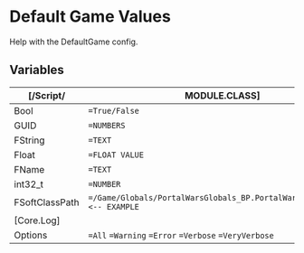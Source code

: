 # Default Game Values
Help with the DefaultGame config.

## Variables
| [/Script/ | MODULE.CLASS] |
| - | - |
| Bool | `=True/False` |
| GUID | `=NUMBERS` |
| FString | `=TEXT` |
| Float | `=FLOAT VALUE` |
| FName | `=TEXT` |
| int32_t | `=NUMBER` |
| FSoftClassPath | `=/Game/Globals/PortalWarsGlobals_BP.PortalWarsGlobals_BP_C` `<-- EXAMPLE` |
| [Core.Log] |  |
| Options | `=All` `=Warning` `=Error` `=Verbose` `=VeryVerbose` |